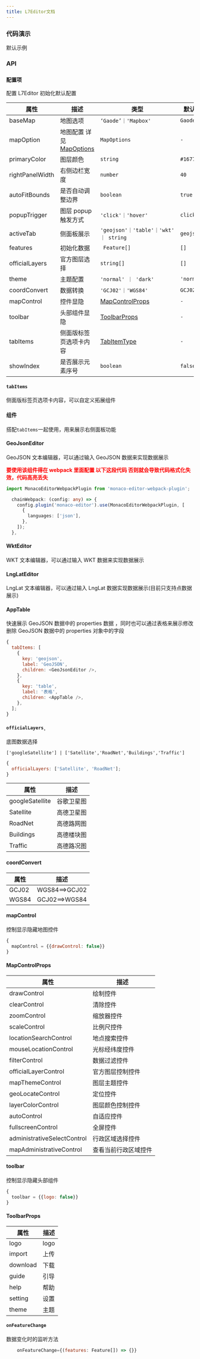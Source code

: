 ```yaml
---
title: L7Editor文档
---
```


### 代码演示

默认示例

<code src="./index.tsx" compact ></code>

### API

### `配置项`

配置 L7Editor 初始化默认配置

| 属性 | 描述 | 类型 | 默认值 |
| --- | --- | --- | --- |
| baseMap | 地图选项 | `‘Gaode’｜'Mapbox'` | `Gaode` |
| mapOption | 地图配置 详见 [MapOptions](https://larkmap.antv.antgroup.com/components/lark-map#mapoptions) | `MapOptions` | `-` |
| primaryColor | 图层颜色 | `string` | `#1677ff` |
| rightPanelWidth | 右侧边栏宽度 | `number` | `40` |
| autoFitBounds | 是否自动调整边界 | `boolean` | `true` |
| popupTrigger | 图层 popup 触发方式 | `'click'｜'hover'` | `click` |
| activeTab | 侧面板展示 | `'geojson'｜'table'｜'wkt' ｜ string` | `geojson` |
| features | 初始化数据 | ` Feature[]` | `[]` |
| officialLayers | 官方图层选择 | `string[]` | `[]` |
| theme | 主题配置 | `'normal' ｜ 'dark'` | `'normal'` |
| coordConvert | 数据转换 | `'GCJ02'｜'WGS84'` | `GCJ02` |
| mapControl | 控件显隐 | [MapControlProps](#mapcontrolprops) | `-` |
| toolbar | 头部组件显隐 | [ToolbarProps](#ToolbarProps) | `-` |
| tabItems | 侧面版标签页选项卡内容 | [TabItemType](https://ant-design.antgroup.com/components/tabs-cn#tabitemtype) | `-` |
| showIndex | 是否展示元素序号 | `boolean` | `false` |

#### `tabItems`

侧面版标签页选项卡内容，可以自定义拓展组件

#### 组件

搭配`tabItems`一起使用，用来展示右侧面板功能

#### GeoJsonEditor

GeoJSON 文本编辑器，可以通过输入 GeoJSON 数据来实现数据展示

**<font color=red>要使用该组件得在 webpack 里面配置 以下这段代码 否则就会导致代码格式化失效，代码高亮丢失</font>**

```ts
import MonacoEditorWebpackPlugin from 'monaco-editor-webpack-plugin';

  chainWebpack: (config: any) => {
    config.plugin('monaco-editor').use(MonacoEditorWebpackPlugin, [
      {
        languages: ['json'],
      },
    ]);
  },
```

#### WktEditor

WKT 文本编辑器，可以通过输入 WKT 数据来实现数据展示

#### LngLatEditor

LngLat 文本编辑器，可以通过输入 LngLat 数据实现数据展示(目前只支持点数据展示)

#### AppTable

快速展示 GeoJSON 数据中的 properties 数据 ，同时也可以通过表格来展示修改删除 GeoJSON 数据中的 properties 对象中的字段

```js
{
  tabItems: [
    {
      key: 'geojson',
      label: 'GeoJSON',
      children: <GeoJsonEditor />,
    },
    {
      key: 'table',
      label: '表格',
      children: <AppTable />,
    },
  ];
}
```

#### `officialLayers`¸

底图数据选择

`['googleSatellite'] | ['Satellite','RoadNet','Buildings','Traffic']`

```js
{
  officialLayers: ['Satellite', 'RoadNet'];
}
```

| 属性            | 描述       |
| --------------- | ---------- |
| googleSatellite | 谷歌卫星图 |
| Satellite       | 高德卫星图 |
| RoadNet         | 高德路网图 |
| Buildings       | 高德楼块图 |
| Traffic         | 高德路况图 |

#### coordConvert

| 属性  | 描述          |
| ----- | ------------- |
| GCJ02 | WGS84==>GCJ02 |
| WGS84 | GCJ02==>WGS84 |

#### mapControl

控制显示隐藏地图控件

```js
{
  mapControl = {{drawControl: false}}
}
```

#### MapControlProps

| 属性                        | 描述                 |
| --------------------------- | -------------------- |
| drawControl                 | 绘制控件             |
| clearControl                | 清除控件             |
| zoomControl                 | 缩放器控件           |
| scaleControl                | 比例尺控件           |
| locationSearchControl       | 地点搜索控件         |
| mouseLocationControl        | 光标经纬度控件       |
| filterControl               | 数据过滤控件         |
| officialLayerControl        | 官方图层控制控件     |
| mapThemeControl             | 图层主题控件         |
| geoLocateControl            | 定位控件             |
| layerColorControl           | 图层颜色控制控件     |
| autoControl                 | 自适应控件           |
| fullscreenControl           | 全屏控件             |
| administrativeSelectControl | 行政区域选择控件     |
| mapAdministrativeControl    | 查看当前行政区域控件 |

#### toolbar

控制显示隐藏头部组件

```js
{
  toolbar = {{logo: false}}
}
```

#### ToolbarProps

| 属性     | 描述 |
| -------- | ---- |
| logo     | logo |
| import   | 上传 |
| download | 下载 |
| guide    | 引导 |
| help     | 帮助 |
| setting  | 设置 |
| theme    | 主题 |

#### `onFeatureChange`

数据变化时的监听方法

```js
    onFeatureChange={(features: Feature[]) => {}}
```
